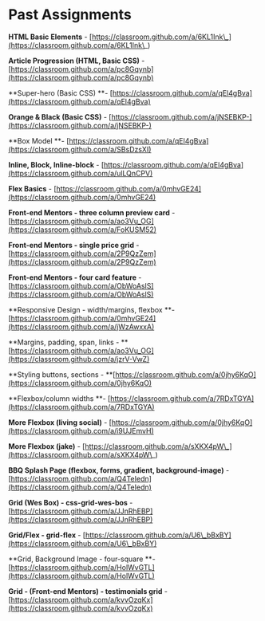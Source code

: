 # Past Assignments

**HTML Basic Elements** - [https://classroom.github.com/a/6KL1Ink\_](https://classroom.github.com/a/6KL1Ink\_)

**Article Progression (HTML, Basic CSS)** - [https://classroom.github.com/a/pc8Gqynb](https://classroom.github.com/a/pc8Gqynb)

**Super-hero (Basic CSS) **- [https://classroom.github.com/a/qEl4gBva](https://classroom.github.com/a/qEl4gBva)

**Orange & Black (Basic CSS)** - [https://classroom.github.com/a/jNSEBKP-](https://classroom.github.com/a/jNSEBKP-)

**Box Model **- [https://classroom.github.com/a/qEl4gBva](https://classroom.github.com/a/SBsDzsXI)

**Inline, Block, Inline-block** - [https://classroom.github.com/a/qEl4gBva](https://classroom.github.com/a/ulLQnCPV)

**Flex Basics** - [https://classroom.github.com/a/0mhvGE24](https://classroom.github.com/a/0mhvGE24)

**Front-end Mentors - three column preview card** - [https://classroom.github.com/a/ao3Vu_OG](https://classroom.github.com/a/FoKUSM52)

**Front-end Mentors - single price grid** - [https://classroom.github.com/a/2P9QzZem](https://classroom.github.com/a/2P9QzZem)

**Front-end Mentors - four card feature** - [https://classroom.github.com/a/ObWoAslS](https://classroom.github.com/a/ObWoAslS)

**Responsive Design - width/margins, flexbox **- [https://classroom.github.com/a/0mhvGE24](https://classroom.github.com/a/jWzAwxxA)

**Margins, padding, span, links - **[https://classroom.github.com/a/ao3Vu_OG](https://classroom.github.com/a/jzrV-VwZ)

**Styling buttons, sections - **[https://classroom.github.com/a/0jhy6KqO](https://classroom.github.com/a/0jhy6KqO)

**Flexbox/column widths **- [https://classroom.github.com/a/7RDxTGYA](https://classroom.github.com/a/7RDxTGYA)

**More Flexbox (living social)** - [https://classroom.github.com/a/0jhy6KqO](https://classroom.github.com/a/i9UJEmvH)

**More Flexbox (jake)**  - [https://classroom.github.com/a/sXKX4pW\_](https://classroom.github.com/a/sXKX4pW\_)

**BBQ Splash Page (flexbox, forms, gradient, background-image)** - [https://classroom.github.com/a/Q4TeIedn](https://classroom.github.com/a/Q4TeIedn)

**Grid (Wes Box) - css-grid-wes-bos** - [https://classroom.github.com/a/JJnRhEBP](https://classroom.github.com/a/JJnRhEBP)

**Grid/Flex - grid-flex** - [https://classroom.github.com/a/U6\_bBxBY](https://classroom.github.com/a/U6\_bBxBY)

**Grid, Background Image - four-square **-[https://classroom.github.com/a/HolWvGTL](https://classroom.github.com/a/HolWvGTL)

**Grid - (Front-end Mentors) - testimonials grid** - [https://classroom.github.com/a/kvvOzqKx](https://classroom.github.com/a/kvvOzqKx)





